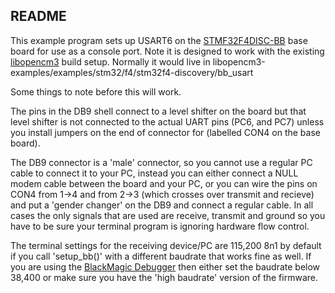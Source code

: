 README
------

This example program sets up USART6 on the [STMF32F4DISC-BB][bb] base 
board for use as a console port. Note it is designed to work with the
existing [libopencm3][lib] build setup. Normally it would live in
libopencm3-examples/examples/stm32/f4/stm32f4-discovery/bb_usart

Some things to note before this will work. 

The pins in the DB9 shell connect to a level shifter on the board but
that level shifter is not connected to the actual UART pins (PC6, and
PC7) unless you install jumpers on the end of connector for (labelled
CON4 on the base board). 

The DB9 connector is a 'male' connector, so you cannot use a regular
PC cable to connect it to your PC, instead you can either connect a 
NULL modem cable between the board and your PC, or you can wire the
pins on CON4 from 1->4 and from 2->3 (which crosses over transmit and
recieve) and put a 'gender changer' on the DB9 and connect a regular
cable. In all cases the only signals that are used are receive, transmit
and ground so you have to be sure your terminal program is ignoring
hardware flow control.

The terminal settings for the receiving device/PC are 115,200 8n1 by
default if you call 'setup_bb()' with a different baudrate that works
fine as well. If you are using the [BlackMagic Debugger][bmd] then either
set the baudrate below 38,400 or make sure you have the 'high baudrate'
version of the firmware.

[bb]: http://www.element14.com/community/community/knode/dev_platforms_kits/element14_dev_kits/stm32f4-discovery-expansion-boards

[bmd]: http://www.blacksphere.co.nz/main/blackmagic

[lib]: https://github.com/libopencm3/libopencm3-examples
